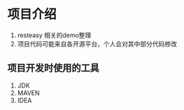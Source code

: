 # 项目介绍

1. resteasy 相关的demo整理
2. 项目代码可能来自各开源平台，个人会对其中部分代码修改

## 项目开发时使用的工具
1. JDK 
2. MAVEN
3. IDEA

